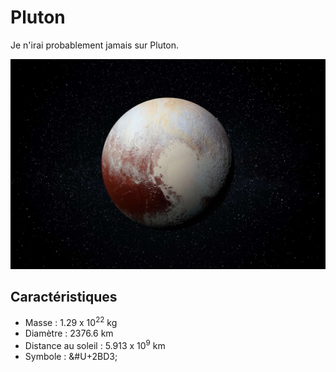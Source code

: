 # Pluton

Je n'irai probablement jamais sur Pluton.

![Icone de pluton](pluton.png)



## Caractéristiques

- Masse : 1.29 x 10<sup>22</sup> kg
- Diamètre : 2376.6 km
- Distance au soleil : 5.913 x 10<sup>9</sup> km
- Symbole : &#U+2BD3;